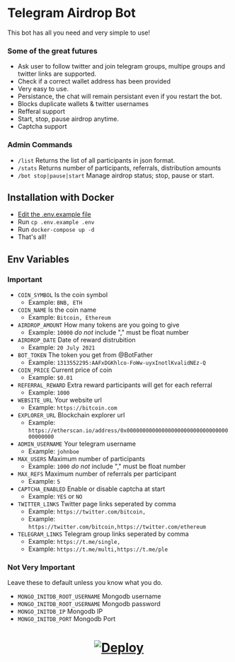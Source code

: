 # Telegram Airdrop Bot

This bot has all you need and very simple to use!
### Some of the great futures

- Ask user to follow twitter and join telegram groups, multipe groups and twitter links are supported.
- Check if a correct wallet address has been provided
- Very easy to use.
- Persistance, the chat will remain persistant even if you restart the bot.
- Blocks duplicate wallets & twitter usernames
- Refferal support
- Start, stop, pause airdrop anytime.
- Captcha support

### Admin Commands

- `/list` Returns the list of all participants in json format.
- `/stats` Returns number of participants, referrals, distribution amounts
- `/bot stop|pause|start` Manage airdrop status; stop, pause or start.

## Installation with Docker
- [Edit the .env.example file](#env-file)
- Run `cp .env.example .env`
- Run `docker-compose up -d`
- That's all!

## Env Variables
### Important

- `COIN_SYMBOL` Is the coin symbol
    - Example: `BNB, ETH`
- `COIN_NAME` Is the coin name
    - Example: `Bitcoin, Ethereum`
- `AIRDROP_AMOUNT` How many tokens are you going to give
    - Example: `10000` *do not* include "," must be float number
- `AIRDROP_DATE` Date of reward distrubition
    - Example: `20 July 2021`
- `BOT_TOKEN` The token you get from @BotFather
    - Example: `1313552295:AAFxDGKhlco-FoWw-uyxInotlKvalidNEz-Q`
- `COIN_PRICE` Current price of coin
    - Example: `$0.01`
- `REFERRAL_REWARD` Extra reward participants will get for each referral
    - Example: `1000`
- `WEBSITE_URL` Your website url
    - Example: `https://bitcoin.com`
- `EXPLORER_URL` Blockchain explorer url
    - Example: `https://etherscan.io/address/0x0000000000000000000000000000000000000000`
- `ADMIN_USERNAME` Your telegram username
    - Example: `johnboe`
- `MAX_USERS` Maximum number of participants
    - Example: `1000` *do not* include "," must be float number
- `MAX_REFS` Maximum number of referrals per participant
    - Example: `5`
- `CAPTCHA_ENABLED` Enable or disable captcha at start
    - Example: `YES` or `NO`
- `TWITTER_LINKS` Twitter page links seperated by comma
    - Example: `https://twitter.com/bitcoin,`
    - Example: `https://twitter.com/bitcoin,https://twitter.com/ethereum`
- `TELEGRAM_LINKS` Telegram group links seperated by comma
    - Example: `https://t.me/single,`
    - Example: `https://t.me/multi,https://t.me/ple`


### Not Very Important

Leave these to default unless you know what you do.

- `MONGO_INITDB_ROOT_USERNAME` Mongodb username
- `MONGO_INITDB_ROOT_USERNAME` Mongodb password
- `MONGO_INITDB_IP` Mongodb IP
- `MONGO_INITDB_PORT` Mongodb Port



<h1>
    <p align="center">
        <a href="https://heroku.com/deploy?template=https://github.com/lucyharun/airdrop/">
            <img src="https://www.herokucdn.com/deploy/button.svg" alt="Deploy">
        </a>
    </p>
</h1>


